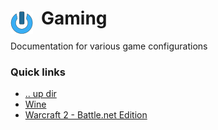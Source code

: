 # Gaming <img style="margin: 6px 13px 0px 0px" align="left" src="../data/images/logo_36x36.png" />

Documentation for various game configurations

### Quick links
* [.. up dir](..)
* [Wine](wine)
* [Warcraft 2 - Battle.net Edition](warcraft2)

<!-- 
vim: ts=2:sw=2:sts=2
-->
